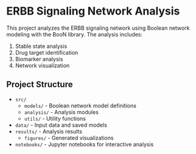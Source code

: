# ERBB Signaling Network Analysis

This project analyzes the ERBB signaling network using Boolean network modeling with the BooN library. The analysis includes:

1. Stable state analysis
2. Drug target identification
3. Biomarker analysis
4. Network visualization

## Project Structure

- `src/`
  - `models/` - Boolean network model definitions
  - `analysis/` - Analysis modules
  - `utils/` - Utility functions
- `data/` - Input data and saved models
- `results/` - Analysis results
  - `figures/` - Generated visualizations
- `notebooks/` - Jupyter notebooks for interactive analysis
